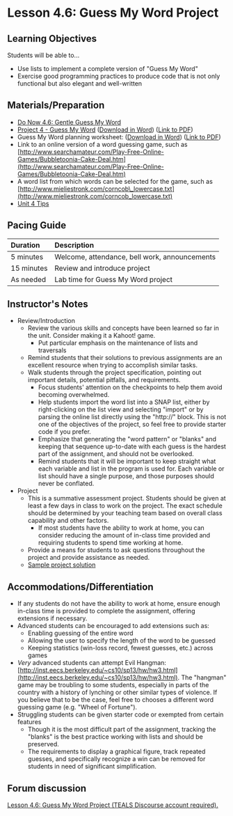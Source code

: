 # Lesson 4.6: Guess My Word Project

## Learning Objectives

Students will be able to...

* Use lists to implement a complete version of "Guess My Word"
* Exercise good programming practices to produce code that is not only functional but also elegant and well-written

## Materials/Preparation

* [Do Now 4.6: Gentle Guess My Word](do_now_46.md)
* [Project 4 - Guess My Word](project_4.md) \([Download in Word](https://github.com/TEALSK12/introduction-to-computer-science/blob/master/Unit%204%20Word/Project%204%20Guessmyword.docx?raw=true)\) \([Link to PDF](https://github.com/TEALSK12/introduction-to-computer-science/raw/master/Unit%204%20PDF/Project%204%20Guessmyword.pdf)\)
* Guess My Word planning worksheet: \([Download in Word](https://github.com/TEALSK12/introduction-to-computer-science/raw/master/Projects/Projects%20Word/Project_4_Guessmyword_Planning_Worksheet.docx)\) \([Link to PDF](https://github.com/TEALSK12/introduction-to-computer-science/raw/master/Projects/Projects%20PDF/Project_4_Guessmyword_Planning_Worksheet.pdf)\)
* Link to an online version of a word guessing game, such as [http://www.searchamateur.com/Play-Free-Online-Games/Bubbletoonia-Cake-Deal.htm](http://www.searchamateur.com/Play-Free-Online-Games/Bubbletoonia-Cake-Deal.htm)
* A word list from which words can be selected for the game, such as [http://www.mieliestronk.com/corncob\_lowercase.txt](http://www.mieliestronk.com/corncob_lowercase.txt)
* [Unit 4 Tips](https://github.com/doingweb/introduction-to-computer-science/tree/2be097d7d27009602b7796d96f71602e46923ac4/unit_4_tips.md)

## Pacing Guide

| Duration | Description |
| :--- | :--- |
| 5 minutes | Welcome, attendance, bell work, announcements |
| 15 minutes | Review and introduce project |
| As needed | Lab time for Guess My Word project |

## Instructor's Notes

* Review/Introduction
  * Review the various skills and concepts have been learned so far in the unit. Consider making it a Kahoot! game.
    * Put particular emphasis on the maintenance of lists and traversals
  * Remind students that their solutions to previous assignments are an excellent resource when trying to accomplish similar tasks.
  * Walk students through the project specification, pointing out important details, potential pitfalls, and requirements.
    * Focus students' attention on the checkpoints to help them avoid becoming overwhelmed.
    * Help students import the word list into a SNAP list, either by right-clicking on the list view and selecting "import" or by parsing the online list directly using the "http://" block.  This is not one of the objectives of the project, so feel free to provide starter code if you prefer.
    * Emphasize that generating the "word pattern" or "blanks" and keeping that sequence up-to-date with each guess is the hardest part of the assignment, and should not be overlooked.
    * Remind students that it will be important to keep straight what each variable and list in the program is used for.  Each variable or list should have a single purpose, and those purposes should never be conflated.
* Project
  * This is a summative assessment project.  Students should be given at least a few days in class to work on the project.  The exact schedule should be determined by your teaching team based on overall class capability and other factors.
    * If most students have the ability to work at home, you can consider reducing the amount of in-class time provided and requiring students to spend time working at home.
  * Provide a means for students to ask questions throughout the project and provide assistance as needed.
  * [Sample project solution](https://github.com/TEALSK12/introduction-to-computer-science-instructor/blob/master/semester1/curriculum/Sample%20Project%20Solutions.md)

## Accommodations/Differentiation

* If any students do not have the ability to work at home, ensure enough in-class time is provided to complete the assignment, offering extensions if necessary.
* Advanced students can be encouraged to add extensions such as:
  * Enabling guessing of the entire word
  * Allowing the user to specify the length of the word to be guessed
  * Keeping statistics \(win-loss record, fewest guesses, etc.\) across games
* _Very_ advanced students can attempt Evil Hangman: [http://inst.eecs.berkeley.edu/~cs10/sp13/hw/hw3.html](http://inst.eecs.berkeley.edu/~cs10/sp13/hw/hw3.html). The "hangman" game may be troubling to some students, especially in parts of the country with a history of lynching or other similar types of violence.  If you believe that to be the case, feel free to chooses a different word guessing game \(e.g. "Wheel of Fortune"\).
* Struggling students can be given starter code or exempted from certain features
  * Though it is the most difficult part of the assignment, tracking the "blanks" is the best practice working with lists and should be preserved.  
  * The requirements to display a graphical figure, track repeated guesses, and specifically recognize a win can be removed for students in need of significant simplification.

## Forum discussion

 [Lesson 4.6: Guess My Word Project \(TEALS Discourse account required\).](http://forums.tealsk12.org/c/intro-unit-4-lists/lesson-4-6-hangman-project)

